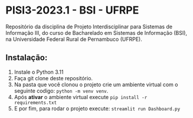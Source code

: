 # PISI3-2023.1 - BSI - UFRPE
Repositório da disciplina de Projeto Interdisciplinar para Sistemas de Informação III, do curso de Bacharelado em Sistemas de Informação (BSI), na Universidade Federal Rural de Pernambuco (UFRPE).

## Instalação:
<ol>
    <li>Instale o Python 3.11</li>
    <li>Faça git clone deste repositório.</li>
    <li>Na pasta que você clonou o projeto crie um ambiente virtual com o seguinte codigo: <code>python -m venv venv</code>.</li>
    <li>Após <b>ativar</b> o ambiente virtual execute <code>pip install -r requirements.txt</code></li>
    <li>E por fim, para rodar o projeto execute: <code>streamlit run Dashboard.py</code></li>
</ol>
